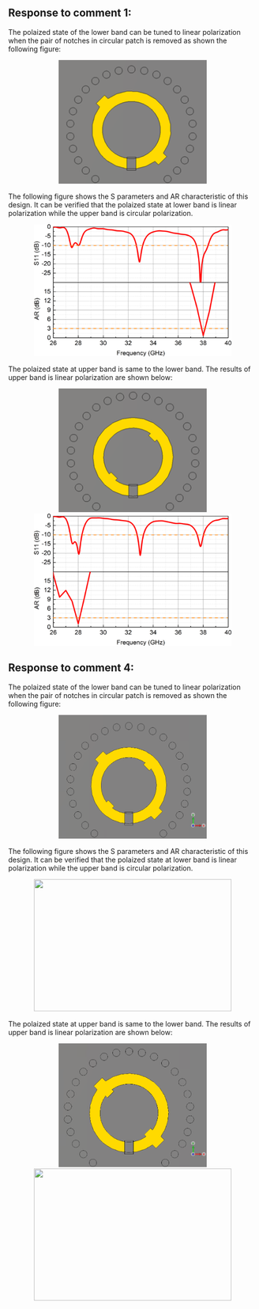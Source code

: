 ## Response to comment 1:

The polaized state of the lower band can be tuned to linear polarization when the pair of notches in circular patch is removed as shown the following figure:
<div align=center><img src="https://github.com/dannychk/A-Millimeter-Wave-Triple-band-SIW-Antenna-with-Dual-sense-Circular-Polarization/blob/master/Response to Reviewer 2/Lower_LP_RD.png" width="300" height="250" /></div>

The following figure shows the S parameters and AR characteristic of this design. It can be verified that the polaized state at lower band is linear polarization while the upper band is circular polarization.

<div align=center><img src="https://github.com/dannychk/A-Millimeter-Wave-Triple-band-SIW-Antenna-with-Dual-sense-Circular-Polarization/blob/master/Response to Reviewer 2/Lower_LP.png" width="400" height="267" /></div>

The polaized state at upper band is same to the lower band. The results of upper band is linear polarization are shown below:

<div align=center><img src="https://github.com/dannychk/A-Millimeter-Wave-Triple-band-SIW-Antenna-with-Dual-sense-Circular-Polarization/blob/master/Response to Reviewer 2/Upper_LP_RD.png" width="300" height="250" /></div>

<div align=center><img src="https://github.com/dannychk/A-Millimeter-Wave-Triple-band-SIW-Antenna-with-Dual-sense-Circular-Polarization/blob/master/Response to Reviewer 2/Upper_LP.png" width="400" height="267" /></div>


## Response to comment 4:

The polaized state of the lower band can be tuned to linear polarization when the pair of notches in circular patch is removed as shown the following figure:
<div align=center><img src="https://github.com/dannychk/A-Millimeter-Wave-Triple-band-SIW-Antenna-with-Dual-sense-Circular-Polarization/blob/master/Response to Reviewer 2/28R_38L.png" width="300" height="250" /></div>

The following figure shows the S parameters and AR characteristic of this design. It can be verified that the polaized state at lower band is linear polarization while the upper band is circular polarization.

<div align=center><img src="https://github.com/dannychk/A-Millimeter-Wave-Triple-band-SIW-Antenna-with-Dual-sense-Circular-Polarization/blob/master/Response to Reviewer 2/28R_38L_dir.png" width="400" height="267" /></div>

The polaized state at upper band is same to the lower band. The results of upper band is linear polarization are shown below:

<div align=center><img src="https://github.com/dannychk/A-Millimeter-Wave-Triple-band-SIW-Antenna-with-Dual-sense-Circular-Polarization/blob/master/Response to Reviewer 2/28L_38L.png" width="300" height="250" /></div>

<div align=center><img src="https://github.com/dannychk/A-Millimeter-Wave-Triple-band-SIW-Antenna-with-Dual-sense-Circular-Polarization/blob/master/Response to Reviewer 2/28L_38L_dir.png" width="400" height="267" /></div>

